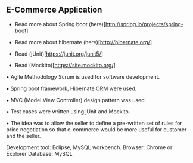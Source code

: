 ## E-Commerce Application

- Read more about Spring boot (here)[http://spring.io/projects/spring-boot]
- Read more about hibernate (here)[http://hibernate.org/]

- Read (jUnit)[https://junit.org/junit5/]
- Read (Mockito)[https://site.mockito.org/]

•	Agile Methodology Scrum is used for software development.

•	Spring boot framework, Hibernate ORM were used.

•	MVC (Model View Controller) design pattern was used.

•	Test cases were written using jUnit and Mockito.

•	The idea was to allow the seller to define a pre-written set of rules for price negotiation so that e-commerce would be more useful for customer and the seller.
		
Development tool: Eclipse, MySQL workbench.
Browser: Chrome or Explorer
Database: MySQL
